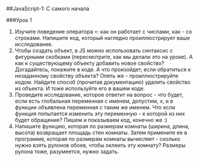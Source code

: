 ##JavaScript-1: С самого начала

###Урок 1

1. Изучите поведение оператора <code>+</code>: как он работает с числами, как - со строками. Напишите код, который наглядно проиллюстрирует ваше исследование.
2. Чтобы создать объект, в JS можно использовать синтаксис с фигурными скобками (пересмотрите, как мы делали это на уроке). 
   А как к существующему объекту добавить новое свойство? Догадайтесь, покажите в коде.
   А что произойдет, если обратиться к незаданному свойству объекта? Опять же - проиллюстрируйте кодом.
   Найдите способ (прочитав документацию) удалить свойство из объекта. И тоже используйте его в вашем коде.
3. Проведите исследование, которое ответит на вопрос - что будет, если есть глобальная переменная с именем, допустим, x, и в функции объявлена переменная с таким же именем. Что если функция попытается изменить эту переменную - к которой из них будет обращение? Пишем и показываем код, конечно же :)
4. Напишите функцию, которая по размерам комнаты (ширина, длина, высота) возвращает площадь стен комнаты. Затем примените ее в программе, которая по размерам комнаты вычисляет - сколько нужно взять рулонов обоев, чтобы оклеить эту комнату? Размеры рулона тоже, разумеется, нужно задать.
   